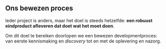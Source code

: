 
## Ons bewezen proces

Ieder project is anders, maar het doel is steeds hetzelfde: **een robuust eindproduct afleveren dat doet wat het moet doen**.

Om dit doel te bereiken doorlopen we een bewezen developmentproces: van eerste kennismaking en *discovery* tot en met de oplevering en nazorg.
